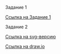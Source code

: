 Задание 1

[Ссылка на Задание 1](./frontend/Readme.md)

Задание 2

[Ссылка на svg-версию](./task2.svg)

[Ссылка на draw.io](https://viewer.diagrams.net/?tags=%7B%7D&lightbox=1&highlight=0000ff&edit=_blank&layers=1&nav=1&title=sprint_1_task2.drawio#R%3Cmxfile%3E%3Cdiagram%20name%3D%22DF%22%20id%3D%22BleSmaJVXqo2yb7Co1eL%22%3E7V1td%2BI20%2F41Oaf9QI7ld38kAfq6vdvutt0%2BX3occBK6BLJA9qW%2F%2FrGxJWRpZGRjyzJRtycJtjFGGs01M5q55sq5ffry3TZ%2BfnyzWSSrK9tafLlyJle2bTsRSn9lR74WRzzbyo88bJeL%2FBh14O3yvyQ%2FiPDRl%2BUi2ZUu3G82q%2F3yuXxwvlmvk%2Fm%2BeHN%2BLN5uN593pUP3m9WidOA5fkhKN8oOvJ3Hq4S77K%2FlYv%2BYHw3t4Hj8%2B2T58Ig%2FGflRfuYpxhcXN949xovNZ%2BqQM71ybrebzT7%2F6%2BnLbbLKRq88LjPBWfJg22S9l3nD%2FKe7h%2BWt9%2FHxnx%2Fer2%2F%2Bh5I%2F3J9GUfG0n%2BLVS%2FGNi6fdf8VDsN28rBdJdhfryrn5%2FLjcJ2%2Bf43l29nM66%2Bmxx%2F3TKn2F0j%2Fvl6vV7Wa12R7e6yziJLyfp8d3%2B%2B3mQ0Kd8edhcnefnuG%2FR%2FHVPiXbffKFOlR8r%2B%2BSzVOy335NLynORn4xxoWUjWyrOPD5OGe2GxUHH0sT5hRH40JSHsjtj4OZ%2FlGMJzy2H377azZx0f2Psy%2Br9z%2F99vjO281G9umhfUjH9ll%2BAIiYx3erhJUkaGDSLxeURiYIuXFBHuKHxfHPHxRY4BAwKv4q%2Fdib59LY%2BB9fspVx8xRvH5brK2ecnrWevzA%2FkZP%2BymTISkdqP1qmgpoNYnbx6HjufrPejz7F22Wc%2Fl6%2FPCXb5Ty%2FaL3ZPsUr4Kok3u1H8S79%2B8SF8WqfbNfxPlNS4IUf0tPL9UN%2BNn7Zb6hzm%2Bf9MtU1o93yP9El90m8f9kmo12y36fXiD7l8Dj75WYtdWH6%2B3mzW2bXCy5L12uynz%2BKzh70dHYKuXiQV8t1MsIyxL5rni%2F87PD24e4b5F7Zt4d349%2FfUrMYr5YPxXPt9vF2fziF5SG72Sre7UpC8ozoC%2FyH4vdBrO627JFUcJ%2BPx4TaDtXWdrNZENzMOG233qzTt9%2FE23mBb44D6r1KLXJaGRZL3JNc4airFQ7pvXzgM9kBFzkrVGEhVKI5XeIDk3%2Fj9cMmfc5fv%2B4fU2E%2BzvASmPX88wUTn4leeXYLOZzM0xlK0om8ySYhW6%2Fj4sTTcrHI3g6KSVmQCPpbxdctRMF28OviSQBcP1MuirMOD4lh1I3mBx8YUvyq4dDH8HM0FBxguXj8sLhRR8sF%2Bb5BRIOIBhGlEVHePfiKrWC5Ne64na1xTyEm%2Fp7EqSNsz75%2F9%2Bbn9Nft27evCBZr%2B452JAWLnen%2FKDyNi%2Bd44AlaeEkAeeCRHzixnwHK5lOBoNn7t0kqdPTrzT7eU68XySqhXyeLJf1ytZl%2FII9axmfUkbfvS3v7rtWCs%2F%2FD28%2F%2F%2Fr77%2Bf3E%2Fbr53%2FzN%2B1%2FfLv8eScxi19aNHQTMwHghPzCeA2g%2BEqQ6Z1ze%2FefH0z%2FcN%2FH6zdd4bm%2Bfxx%2FXI2RJhEFqIcwRNDxe2u%2Fv7%2B05GG9a%2BHe%2B54MSWDmh0mKJAn6sUah2rB1urN%2B9bO82v8ZfB6TXz5wOGuWDoBtNDj6iRCi1cxUQ2qwKsAEVAItlC9aPQCytYaqASDAtlTKnfHB5v3qWempvUgt78ItefgKw%2FHOyjlwg9tWZCkASkt69DvAYHeD6kA5wATF1uxNTd5g6gMxoTSWgeHQB%2FzJdheNZ9vNmcvjpHn56h5%2Fjq3QMQ3R9AYZBswlCHuQdtKAWJuj23frfpw9%2F%2F2G9%2BeiOo7f%2BYj6yebusLeG32vKpyoHRKHB5VYpsANoc1zl%2F1OJfHv3Z9OXxc7TavQu3U%2Bd778cRsruzGxzFbi%2Brn7zsH6Sf0K0X3E7IGZxzgFcHdWX%2BXzvTn86sW5p%2FZPFhEeRC%2B0hB0MJGkmD%2BgS2DTKuhgw4Lcx12%2BGlTuu328DMVHetwyjm8nB3%2BtopT2c%2F8LTfUGyfUbWf47fllU%2BrtDj6S3yQ9fkN9bnh4Y%2F6J5P752yPq012shskR8vbBqOP6Uub4rJTxWsbDWrhtzQzKmC%2BhYsor0S5PRjqAz9l1T18esgyo6%2FvV5vP8Md7urxeZ%2Boh3cvMwsBCc7VjlmUwBhJtJBx%2BjZ9LzWlAXoBEUADNpttHMNho1i%2B1uoxU7N%2Ff5sj5e9275lM6Zbf2SfE5%2F%2Fr55itfATdLFGQVY%2Fx8Q54hKYwrCCDCRlzSu5Ya8j5GLANPk%2BoeJcIen4z2%2FO7RY3FugcWMFTpS0pYKYUJcLBLvBzBe7BQ0EbuW44l0%2Bo4KGoII01zSn94hdbo9YsXoiVrJH2cqMpU4b4rTySv%2BeXrzOKqfjesi5hvL1gOBEd1rL5B8ZraWffVTcZPecnW2k%2BvIb%2FfjXO0p75Lc7kQFzIbrGKdtHnsvbR5Cv3Z2igTZIjaIZjqJ5hR7ajPKpbg4mSh6nC8pBQGLM0IHI4vrrQ8zSAm70yvSPH4G2jkoPzYPCfUYFGRV04Sro8oNBrLKJgv6VjXGsjLJ5hcrmcKMQb2rmm6kXrXzcsJw84YZAlTVS6Wp5ZjPMqJ5XqnrGLpBVcczFCF%2BFSmLtId92e7eHwFwLo5SMUnoFSikiaV%2F0DtlhV%2ByVKSIP2KV3VO53%2BVCpnlFDRg29BjXkchedv2%2Bfp61etBZjPTzBvn2k0sfzzXaa0WOvVI%2BNUUmDHRWU8yqMKjdk0oj88DoA9JEDJGB3po8C494ZffRa9dGEijDRJZa02TSlsiUn1E3zWiNSMpQXCwVlE%2B2i1ZnjkOAUpil1fEih2ZZKAwsXthmFZhTaa1No0YR6wy0VryLuIvNOcoHL6bpLV1%2BcNRaBygtBhFTdKS%2BIb8EoL6O89FVe45O11iKTSarK%2BjUkQSHGjvIDnpQMucTaUqOJTFWc0URGE9GaiLKwLCqKTuwsYjoxn2dRJBWHKy9dnzllr9DyQK8QJFvqTJ2Z1CqjzoalztrOYhhTF4XUm7HmunCtFJa1ElRXh1yAeLQzlRQaX8%2BopGGppDHeqDuqGIeys16Fs8Z05vIdyLgJlSoS46oZRXJhioTztYJX7VO5mMOzWu0gpDJYHZpKOaN3Lk3v5HGhaEpFh0LqPa9P9Xi4IBarHkyKX%2BYYVql3TCzH6J2B6R0SmmZiNq%2FAZfL8ssvkOzzpLG5wrEZ%2FmFISoz8uRn8YT4nRNnZZ20SQuaKygDY0FR9G3VyWujHe0VHdlL0jH6sfWt1YKqPBEdxUKKIzGmh%2BhUl5FsGiwXJiBTtNuJnCy9NqPN9v6N4WP8d3yepXsu4md5v9fvN0xTe%2F2G%2BY6dy87LPldZv3QbjKuyKUBaKF%2BUMW7nJXzJ8D0JH7QN4VaVDW%2FvxBUTVmxJP1YrzdHjqAHDRDptvpwSuP0yLePZIX6Vhtv77PxvM66x5UHPj7cMA69A85HJh8KYY8f%2FWVfvVrCibpd82amEwqGxntNi%2FbQgVVy2qq8h6SfcWFyCtQPFk8JJUTS%2FckAYKh%2BNg2WaXY8SkpPS80l8Un%2FLpZHnQqlhvErHuP7RKWf%2FfibUeRgO5UNliigOmakg8Od6dUALI2YOSy5%2ByCHSd%2BZGiaSyTUCfKv8S%2BcVF5QzxupZsUhoBc6azgNdYz8%2BZVNgt3%2FJEi0hKunnOcv20%2Bk6w9RzujashjlnLXJbFM50zq3upGbJjrXQWyXXBtvd9VVuo4VMbdC3plKV%2FKZ7cK%2BOEphfsuWFXa7qUU2Erucx3PG5WzP5ezYs8xP5Ro%2BO1Po%2BvNdztOE%2F%2Fbz6V4n3yerT0k2ZxKJkS7loJB8RuK%2B%2BJTT40HOKZ8FzudS%2BsXxMzzZTIUefKGm0Ez3lsvUeqF40pt7N1feRMI3OgFoZzcwtq5R5JSNYtSK3h%2FZmDMF%2B2gMvG%2Fu79Pl2I3lC6VWnYX3yZflvoTw6esc4B3bK14f8T178ZV6waI7bD1Y135IGw8la6J1z67aeKDNjOoe05qYGXbEhARcnOdS28qwLc6A7cbKYD%2FI8ZVYGeL8nzPgoKznGYYrlwpEMWQyRP%2BHVBDr9qqoez7JPNMGEAxG6WOtprPSt8pK32UWYZdKH8ov6cLJKzt4nvPaHTyHc%2FibOnh24JZv5XWletlnxh%2FUseoVpzC0pnrbNbGn1E2YislDL27bj58yH2R9t3suW9WQsb1YfmrRAzl%2B77Y8gdLzDQYWsN7TGRaYaPmI3YfpEhegjfx2nIGSI4BQ0JojkFXZMp5AYDwBSU%2FAR0zwzmroCdiRV2Z4GKGzd3lEn%2BSzz6wCj%2FBAAXgkbAV5OgbVgYKP%2BE3vMiMuS%2FzGuwy3lc4CuopQgRUnUaLc1nIwMIHVoMYwQfq2FLfFKeMKUALTGnRimnkkPYfO0CACHVBHmB7zGelFlmvsTWTd1253EqnNQ5RtHq4yUb%2BJ5x8eDtfhfJ31Zp0UV1MpPDdh9q8Klmqk8ITMXpANcd1bAMw4llguz9tmtMXqtHcZOrz5VDjFSBkrZVEgIWW%2BWikTM2W2JWVttUG8CHlKTW8v8FqSp4Cx85AG8mR3L0%2BMdjomvRspAaWEST9AQf9SAqXQKJMSCr0cKhZ1W1xkJIiToEg%2FCTIW9rBsn4CxfUh3qR4t7O429q%2FoWJ5rR1dtxfJCh4TucCzPu%2BoqlgcPG95VGV4sj90QcpsmbDs2%2Fmq45KOrTf2QfWIVkbyK%2FkTtBOBoDTorh9tIHZHZwj8VhLNb28IfpUrKtcol2qO2dmvccnRv5KjbrbHFLBHGShiCleCi%2Fq2ELrfZTRyulzgc09nUjRT6M%2BAGqc%2Bn0SFuetL7LJ93osGmZ233nNdL3i%2B%2FZMPPTkS5SnY2C4IUMTsKNgBDi73%2FUims09X6dfj1C5j5%2Bg%2Btg5id6JENuFCKx5Y3FB1VY3t%2FHwR39x2JrQNEUtUOrQsF5o1z2iTRpNqN1cY5dcrpIdjVa%2BCchqyiOLewrXXDHH83SrrdISplTnG4vetkl4%2Bte0McWofoYH3wzpXgZci5Rv4qHtEuDyemyXj68pAO9eP1%2FWrzef4Yb%2FfXizj11mPhlJSH%2FWnzqXDtERNfyNX%2BPt5TrxfJKqFfJ4sl%2FXK1mX8g2rwcOGiJYcNBjME9coEqbtsGtCsKKjTpeZPp8TrIcDJdTIFsB5RK1VmM1GcRbxkSBksUC6gbVHC5GzVle%2Bo0kiXIdMwP321rldCeQwZFIggcGdRsNolSB7wdg8BjUAvsMYJ3D5SQQSFPnONjFJ1RdEbRqQq3vjZV6DKtwX2AhtNW2dASebZRhYNWhc14OFXqSNHeD%2FcQzZSnchX2KnSVg9iYmQPtPOKKEkXKSpwlaZSVUVaXr6xYx%2FKVqiIb4KNVrYqAdNtsZnleFrDPqHw9pUWlZTMiQd5ORIKusM%2FSymgemBvqbW795wioUzPq4nHxfHJl%2FmoTKloQPmQx4QsX2gh1gaB7dwk4HpDEVVgxJNXP40SFkQIqd7CUIzilBMSlbkXzWoyLm3CR%2FgvivPYBc0ct5zVJuOmI9Fo4appsACOLyX3zA%2BvadY7%2FGvIOIEKPe7xv%2BU79bwdjQg%2FA0mV1fEipZ4ZD5syk4QqVny9%2FWOWDj3mDm7E0UTavCmB8oJZIMcD4EoTOtezGeDsvhs3hrch7L%2FsHWZHo1gtuJ%2BQM3kJ2as1qNmez%2BGm5ysb3SKJankz7ikuwzP%2B74neT25h0n1FtR2VfghtAuXLsXy1OO2zTHsuV85XJ8AveYK0yoQwMr2z0MmbmhPqZH4mugEKF%2FBMj6rPcSvPjgljeUeCwxQdeyAkI6cvRNs%2F7BN2%2BW%2F%2F79OHvP6w3H91x9NZfzEft0meb4Mswgi9D7thUtGTKzZ0xoJhsWq1YZd10IODLfl54tybkhKikapCNO8GVdug76g4Hqhr8AOeUmPCbpFQrr4OrPD5EVXJmqqwhnlxNiElnA0SIMWdS%2BeTbmSIH6PjFclC1J0KnjBmrMfdKetdvqGBf6V7f8vIy4KBIFDjMvGJHREVUBJ5XMb%2B2MUOGYIZos9Uz9Nyd5gYObdrQJPETKgTDU0J6V8fwEROpofc1UEmRmsyfAvrK1IvIxqlAdJSnqyxIWJF2S%2BjOm0nCcdQl3swGZRDZaakdYg7DU7dqiRBD%2FNBtMWLAwmOo1hsjgKFaP6GQNKbQxUV5JCmqi65L8Oh0SUFjWBd6YF1APrMPiQg9iwraBVDKQI7d9rach2gU%2BKzlZjU3CtwTt1K58QzPvzjwVjtl7iSuNw2%2FHL2MMYX0zBYSjffT4uLhkMyLlEltKERBYF1HkYfC4n%2BbEUE2i0IGBMsY6HZBIw%2Fy5wlCemPKZgopeZlgJ%2FiSInKew4y%2Bz2NGZxE5Aathp5hB0WkEdolOw7q2nEYdHNmdf%2BHE0PQaVRKpC1hFjEUxctkOX9JgFYX%2Bte1b5D9m0SPPv3ZDK8L%2FBT0i2b%2FTD%2B%2FX97svv43%2B%2BcHfrjY%2FWet%2FAF0xSP6o1L8PGY3t87tzXZE%2BgCMrdkSkTYTwRDR1WbIZ6EQR4rofHJWTiM%2B6y0vAV660BTTJKbFaEaWQC0LyOSUIi1fbOSULZ%2FtP8OcfD%2Fc%2F%2FzOaLP67%2B%2Fhsj0figp5HBEpSvpszOsAvHZfnshu8EyKWbRad2kgwPeG1300STXsrSS0ntpR48dmdEp%2FD436mnirjfTFCoXKLMX%2FiIiE0O0lCv5W7b6VL6qkcdF0RXQb3v6RAVKjhJn11dLur8UXEi0BOiYvGk3sGoVFyR2J%2BI0ofLNepyAn0RMYbkg3L8fe3kjL199v04LvMlmAl6XCjUfz8vErXz9fdPnnKD92kQvzhTTx%2Fezg2O8RLs%2BPjbfZ0hz%2BPycyHl7t4vUtX1nZ5Dw%2BmX8IfaPy5YZ7amZSUcqMgeW1xiK38u%2BBf3wqemFrQJ2WjCAJ09g3kh%2FNopeYryxEswBm09KqzoYktLLnwSU2hBxWBVSx2ohZoc3vGbRzY1IeSm5P8AvKtUZFZUNrsI2%2B8xakK9EZeRbJmcdk3P0w4z6BxuHGWf%2BXjLYVtdPA8MGU2UEcduVt9e0WyMyRnhx2NiHoUqyJl4%2FrE8iinXxgDeni2UgXcXpJpbYTiEg1ouwcDmoY0upx%2FSql2ugyK1qfd9mgxlm9Ty7fCvsVT0K%2BhC1qMENxr%2BJjNrQ9qAZALQupueGEAVhPUK6lkbFrQzWm7j17b1eljYvsrzIW5qzmpTH0eH9bPfLM%2BBIIXo90h3lzHY%2B7sabm0Npl0Ptr%2BJ1NOB%2FXpSvdpWfJ49czEMepKgMgXq1DPtMRPywgQYFudQgObtv7FW9gl14IS7uOATKgHC6AxDKGvSW6ef1l68MfcN8Wua8kRu6FGKS8CZjZhiBZokF12%2BEme3yZ%2BK4jA9DaRzY3AaRw2TtCl27vGCTJCMVgnyOnHCZKEbcksfOPj9OvjdBwKb%2Bw8dBoVJ0FY3t6jk0qwJXMU7c7jrkfvAqZFarzgwivAb%2FHKBhhvaNWK7ZPhKqamiJA3N%2FSM%2FXXpUGvsLyMUg7W%2F3B7sL93agtPmFzgUxhwz5phEkkIt%2B4I3xyQjwMrMNz4SZkGpBw4VnBMFGpklOKbeGFHH8aRILnd28C2ceUEPO6LGkCH6bCWANyPP%2FMPE2HqXDuvG1jNCMVhbz7uEWNtJxot6%2B1rfUFqersTln2%2FC3SukvokIaAlseNxN6A2s6FsTHjQpEO2YbmcGBhkXDHGL57b4CMbwYvcxrXKAjs7gZdiRK5a0VT%2FKDu6My%2Bc6sQHAOo5npW4qJlfEEq02wpgey0rRpMsDoaK%2FzadkmzGBpkcel4vUwryiCwHZimSPfNB53QYR09Hi2OKCKveLIM4xFLZQ77fd2N%2FNHj5O%2FrR%2BW439P59Gq9%2F%2BHJ3P62oLmfgmhA9vVl6VjJAwMGlzkhNSYkknpXuFELJyTmNcRMlN%2FpWUF5ZaLckPS%2BoaAYXHpClc2%2Bw09vi72frP34Ov7i%2FT%2F9v%2F7LxLlitQephhzRDoWf7b1%2BfTsCOmHhsaFQvoRcVSRTUZlZv%2Fu%2Fnxt7V3470JVv6b7fjN7p%2FNSILHTzAqlYPcfKhUjET8y6M%2Fm748fo5Wu3fhdup87%2F04Qvirt9a44mEbL5bJkQIKs0KVC%2F6ZPhXMxf2SOVeKzGll0ONcSjQh2X3I3cnDaIAMLIRKxLpqzPLCKWaaTnTDNxE5Fu0DzBEHxotkO%2F2U5JRAEGt4%2FHnnXj8k8faKIwyABIyWxkVyH7%2Bs9l2IAsYFjtqS5xAAiL5RC0TfoKBEgJxMmE58DmSmi%2FbCq4O4DerHlFJK0AKJWSRK3CTZfxepqnC7yJJ0utc8zy4K7G6MFvAL6GC0%2BGwHTQS4AmqtFrCXr9y4VA6z3mYL3Hgp8Fo2W2rZJ5IDTCZMD6NBMJJQd4DaRoNIZ8pZg9Uq9sIMkvaFp38zQyBacNfViO6SKG9zyDFwHN9LLBKwj6LM5runqSHSmQSVya4gQ8DGNOZKDAEJ31S9IQB0M1ZsB0Bt5c6wA%2Byzx6pH9IJY9bWzA1zBCGs1khBJobED%2BrcD5IVHVzsAP09VvIHmqBlTgYG6vFtMZlu5Nra4eNCgXlscysF30Lv3gR2tzkC9uRfbAaj3B%2BISDmwdEBfZekMA8VAi4NM%2FiHuCEdZqJCUsZgPiPYC4vPBoC%2BKVmwZ0ljlNOI04KGcgW0zoNmyYrj3huPtqMd9801AEzXdnKN3cx2wNpW3L0i8GLxEtrQPbImtuELAtISP9w7YvGGGtRlLCGDSw3QNsywuPtrANKKxzYZvJxCWlWnkIP8%2FfHTR41572cudE0Md2bIXo3dy57BC9%2Bw%2BcN8%2F7qxzlQYK3xFj0D956Zd0JRlJiC8KAdw%2FgPaQ8PYFoAXsyk7xxLAmHB%2BXwOe9h01U7fIXHtNgiHzZg155qVJ5pELG7StQHv0Jzv7IDxO4PoSV0aR2EFhlyQ0DoSKJJZP8IHQpGWKuRlNhfMAjdA0LLC4%2BuCB3ZIEKzpekibKYz4WbU7jYmMYEz2F4DotcWDRlE91VG0JtDWXeld2SUVChjuP0vsGC0QzW9QA0ex1ZqvZhVmv6bZc8gg2nHsimDaA0Ep39Ag8VK0DCejvrSFVvyhPhMsZiW4KRGZ%2BCpP41XSGVelkT%2Bp3q88vhRUaxnh1BoFAkmQCe86qLMyODVmXglLzi64pWgxIhpjET2Kuk2KyIiMCbf%2BIa6OLpA4KotA%2BVyYQC28NJWUywsESZTj1v4dW%2F6Fhdsa41bZO40Bq7AOFoaAlcNydEUuQKBp0U3ZWvgV9EBwykHeTQJ8uvj6uhMtk4TaNi2ytAjktjwUI6Jjtu7LzeEYlEkmgGNMNHtolbUYOK5mFifsFAzTPQAWz7DRJpJle746VbiIAGsaYnTAdhQQ9QpGvtm1P1phlWe5TW8RBysLU8SOAjqqc5wUMIJUo%2BDkQUMjFoF7ktE4%2FpHQlswBxohoS%2BRRmuQUDkSyksOQUJbKyT0AVM1y%2Fx0OLKEGwr36hZpGC%2BwTRmSoFEMlaKfDkwLLPq5Tt%2BRUV%2FCeekf%2B%2FSiDoQjWBKRd4N9yrGvAW%2BgXtgXANGr2thnC8CLoQE0qHe29EignkrOQKQBcwGPergMtz9lPYQ8FqQXUR48kCaRRUfUa8CSpxnqwZksVbV%2BYPaKVcWpU0Q9Lw%2B2ak%2B%2Fdxq2lNb%2FIQ1K9jnY8hy3b9gaxJadXtRw8ECaLTsdYasBL5xesNURt6uBtuYiIhGH9FQWFiANatt5aMPrqDeNPAjWU6QXfRo8kLaBNg2hrQF3mmbQJmA8JR5ZCl50t2QatiqajL9CCKstCmUuVN4JQZhxTQ2ANecN6w7AfEdhF1V4fQyB%2FxPpRSEGD2QX9J8GwM4FsAb8Yei6HFfqHcJg9k%2BWnoTpy02Dmk95cAbUzhIPBtRAv8xWCWs6MpT4OFDVnzYeAjMmGgBFSSfEmAbWzoW1Bhwl2sEaEMyenCS1jgyInS8MEsFFh%2BS3q4ExiZ0N5TAW2H2nOQ6CPpLMncYw1gl7pIGxc2GsNm2FfjAmIo%2BcchmMiAszBoLUx9yJI2n%2FMtiWXnxzidhWW0JkNs5UOmi2jtQmQdA7sknUNfSObGTudEY2iQCuQTbVyFZDcjTdOIuAeHYLuOZSvhxUEf5qvbj6ElO2gyCmZJWFaraEha0c50KgBaNi9TyEIm3hDOiEc6ZIW0eca0BXohnOwUXa7VB4YYC0LepdTFCzIt0kh0PiB%2FKMJVOq6cAEeoBXiKO1JfJ03z%2FbVUn8hRVbr0jqM4408voufkPWIKDUFkyBRlCKrL6x1PTSOVd4CJqWtVffaIosAZwSLi7iKtJlBaQiG3QbCQDOyjDIAyzN%2BHVDgbN9sQHS%2BiITnIQ7hOly1cCdDgwnLNzZVt9Fc94QEjPtATCceH0nZhqwO1d2NAU7T5CY6ZaDo8TpqmjFfpLpxL46Up7Q9XaMR3pTjrYafpR2JI8hAuHEzvZtlYipAzsKh5he36UMMp3h%2B0fMAbCjyDTwNYjZA2I24EdhEJPvHKkWMeGczyaIKcmLaXCzRdysL38l6QMCq2o9TR3oWVjcdFT2a4e5NIeQZGoPgJ7F7zvJ1ODmubKjqaeJ3QsWN6s3FA2nZovYV1uGynFWPg8FRSoLLGwd%2BFs47HP7TkP1B5GGOgD%2BFr%2FvNFSDfefKjq7YJ0hEbYB9ppeCGi0kXyuvFgN1oIDhMDDih0VxOogzBFppewAcMMjpm1faoOC5wqMpCiKnPrU0X31hUaA3LqetkptMLhG7as%2B%2FRBkhUhq71IHnhcUu17V774KH3EGELwdA9YJcE7%2FUE70asL1ohl4uHMA8l2HaIFxzGZFAOLwzpAbhdKCA4RAu6nt3DrmDCFEOgAMGuSZGqSe%2BNaCB0Q3fxNXyFlQhTxf0VaDZpAx6JIQ5vWLr%2B0gZoE1Bn1O%2BD9nie7Ug2QGbjI2tZiUg6Ug4O8pB0uu9HSxyh1AbSCZPa5A0tYFagmQN4dEWJCtrAxGEeBau4xMxfjIF8XTa6LTAt1qgV%2BDkxUFfffGR2L1T2gndkYhOqYe%2B3nvCIlfCb%2B4f%2BgbAMIO8vnuhG%2Bg7V3h0hT4PUF6TVlhmiE9Iu4I0JE6AWxlIbCRWEt4gUtkm3QGi6r1Doq%2By3%2Bz8p7uH5a338fGfH96vb%2F6Hkj%2Fcn0ZD6MlHpk4PQATHUUK6DBz2AIfyotM%2FHIKCBffkKzU0CqlUzfHVydoF%2BvgFIlXtGT%2BNVJFS301Hjhc%2F5Isy1CrYIVC8OHpRvIDjaBhe9ASqITG8gIIl0XkPBCpxocEFglPtWT7VGDZUuqOmI5lKoLIvLCj5Q%2BBScfTiUgHH0VCp6AlN51Op9AxNMJPKGCI1OSaWWJWhREvAOG1x4Uk%2BGZOOLDIUnwEFgMwjMSV0F%2BzB1Za3cncHOPNEaaxRR%2FIUpX2M4FjjEKoPHL3IU%2BCBNMUHeiLlkMhTYMmyecmakMo5h0svoTun16o9mFIHD6AX4X04prAcpiRjSiB86u%2FbS4TE2oIl0agBX6MGEnXkVFHa8gheb0MoWHD04lSBB9LUK%2BgJiUPiVIElq4PmfnwmJuM0ovIRvkqhulnRBTuHteXJv5ZwDy1bJRbqwK0SuQEzMP2joczA9I%2BGepGrwANpQql6omEDbhVLKzTEItttXQKBS3pz0KRi1pUhfRBPB0YWHvGCIOgZ8dAgChL0ImSB8y9NPYKeiNeAj0UvxIOadbePeKYS70zp0QfrJFR6H1jXe5oMGkTduTztQX8DacrO9cS62pQZumEdgqvOe9j%2BA6nNyD3pUsByqLQdWmryd3SJoFpbTMtIwldx20glNbUMiWUPAOuHCuk94RKJIeTXkIfUGGANuaeeAFtDdjQFWAG3p9LwaQUPWg6hF4d49eXmVBNbFKhMnpHRR30gHh7X%2Fva5hlAV6IrmQCPEk8lYNojXA%2BI1oHPRC%2FGgxL8Jw2btQJkvMiUYJ6GMp%2FSknb30b49zF13qJ%2B3f%2BuU0nMsDydqidpr1zHYhJdYZTALGlQYw6UV9k7zI0MH1D5O2YA50gkkJCTMw2QNMysuOrjAJ87zUa1nUgOHawOH5IlUFgBjs1ACgDtQxAAB6ffuJMh2h%2BgfAAbDHyDQeMQDYAwA2oI%2FRDACBzYvTkVH50goqGtrceSQbkzNuvxA3s2V91eklYmNtaZNgA%2FWUIqUOTDYAUlp97yHaEoHA%2FpFyAGQ2tmlvqydSNmCz0QspodbcfUZUDSg2FCx0GhRtQLC6A0UdaGt4UHS9volr8DjoDYoDIK6xJQIUBhR7AMUGxDWagSJg0KuInzYDPz9%2BygRlfbd7JpN0WWBYW6AkNhOVlnHIdMnrAwyBhaa49Y9MX8X%2B0VAvzhrBSJo8Uz3hsAFpTW9wKBAtwGSd5HTcDOWoixGyoijxnDDrtAyPIif0UlNP5UWpEvqU%2BoF68tM4fu%2FQB4Ve9IM%2BvQhqBCNpGGr0hL4hMdQIRAvYo86gLyh7a3SxIimSMECnQOuAe4J8VSEKlCaP6klR4yCFO4KC9TSIIgu9OGoEI2mqLPQEvSGR1AhES9B%2BKaQiliEARCUYtORq9q2MZPvoQE6o6Ci%2F0Ug%2BnWEsfQ2QWF%2BsSkLFlw0Q0FQDiRLJfj1Aou0r3A8UrLZBFFTI8zz0OJJAnMpAogaQWJskRD9IFLfObTEESlw%2BurkhQ%2BJGd4pq15OMLhE25UWvKmTqq4RKT2JPTAFUWixU4segFTyCqAs6U%2FAQpZR2UEmmT1rbKSSOFYyrqcTQEjjri5IdBpoBp6AUg8AhwbApBU4hl0IDJpjOqAwZCgKjHDh9ymGcYoQz4dVaYlVZj68UFPWkrUEqGyEKlPcQqiw80STo5D%2FKkMoaGOwBBodEXCMQLUGdhSNmLTXg1rWmke74iwKlUCcRxuoe6vA44hXkKGzoBK8hS8JL6R%2FobMEUCId65AASpxr5TMcLPZGvtjTph3yClhctbiZKIiWJjZJGwJJIeaFFhjWEqw838Ie3n%2F%2F9fffz%2B4n7dfO%2F%2BZv3v75d%2Fj3SwAu0Q7e8xEYuVp%2BlkDFEQdBVLRwKJGyGc7Dx%2Fj7x53NO4NIziyC6syxQ6ipnUL6yFRhckN%2Bhu8HVoNLwcLnQOLl4dGxHlIhe0qTQEAVwpaFKcOwX11qf6UovriNWGPCRNXDieKRy%2FN6RSob1Sw%2Bkqm17949UMuWUBqnUI1V9N043pILKS4sEGIJCLrWbZ3NOlStIfbkUjGrFm1KLURpQfNqhx2KUBmp0MN5UI5pP1aNp3CctQak%2BzaetGygJ3Cf1hekggpFP94vjg8AxebGoLDJXiWMaEHDyvpbdv68l04lHDxyrz3fXv5GgQbaIgbUWREk%2FXwtOFmnH15KpvLssQJMXiCpAQyoBTQPyTNtlrD0odohwlgg9Km5XKjeCHAl%2FlUncc2lw%2FI8vm%2BzoU7x9WKZClhXPWM9fmJ%2FISX9lUmRlYjtappKWjWJ28eh4LhO60ad4u4zT3%2BuXp2S7nOcXrTfbp3gFXJXEu%2F0o3qV%2Fn7gwXqVrYh3vk53gwg%2Fp6eX6IT8bv%2Bw31LnN82EdjXbL%2F0SX3Cfx%2FmWbjHbJfp9eI%2FqUw%2BNkcCB1Yfr7mcAHeFkKRjnswWcPKzg7hVw8yBkujrAMse%2Ba56iWHd4%2B3H2D0vV8e3g3%2Fv0tNYuFvhkf5CHe7g%2BnsDxkN1vFu11JSJ4RfYH%2FUPw%2BiNXdlj2SCu7z8ViLttRsFgQ3wi39eDsvNJ9Xw6qSJ04s1ngkt8KxR9%2F%2BCocs%2BXzgM9kBFzkrVGEhVKI5XeIDqRG0f9gmb3%2F7mZrcJTDh%2BUcL5rxbyEuto8XmM2UrFlJg46QQbG%2Bh1kUCM6vw1lAI5Ka1ofThrT8NUj5SW58pq7EsPh3SBmO3LYzLBN2%2BW%2F%2F79OHvP6w3H91x9NZfzGUyYWqpI1DtiDIkJYUNiWagOjypdBwlQr21vTiSnmUyH5t6cTVEh7hx5UbbyObBrCM3DhQssbF6PpRlpQMujkOSTBGGCSWvlNMBxWSzGbuTDbskGrx7h8u41CQxSuicziHND8ucacgCQmrIA1YMHr72IQ0aF%2BPfGf%2FuNfl3Tp20OFugDsTWfHnNAwsecPcweVT7C16MkbvndHW16u4dQJPuX4RB0z7EOqMphaEWha1%2BOUhKsjC9E15j%2Fg0uw2usIWin0KMNewt%2BRg2yWVK%2FkOVf8HgyUscBSiaQ2xWstp1wScWieDV3f39vC7YE%2FTs%2FHQx55dasha3asQUL52Q02GcYDCFLP7Ip3ZPv8oScNoqwGptRWzb0xs2EqjGmCafG5ZvQp%2BgdJTpFAl2qlqufEXMCTh2no%2F0R%2BPk1yININWC5%2B04UAgwZ0LAgt4WoMrhI286CqFaAXvYPUoBMffFfxXjUsfea9SpVO9pQWkS9uIftVMU9UEkTsTvTt3hnekZdLKPINAqPtC8NYJNI3jCxLYjOrX4YJH253WQzR859l0UF32wWSXbF%2FwM%3D%3C%2Fdiagram%3E%3Cdiagram%20id%3D%22nCSH0NPejKzlh5-jar6I%22%20name%3D%22task2%22%3E7V1pd9rI0v41Pue%2BH%2BCoW%2FtHMGacbcZZbjK5X3JkEJgEGwJ4y69%2FJbTQS7UkQEsLOpmJjRYQ3dX1VFU%2FVXWhX96%2F%2FLXylncfFmN%2FfoG18cuFPrjAGLuWHvwIj7xGR3RXN6Mj09VsHB1DuwOfZ3%2F8%2BKAWH32cjf01deFmsZhvZkv64Gjx8OCPNtQxb7VaPNOXTRZz%2BlOX3tTnDnweeXP%2B6LfZeHMXHXWwvTt%2B7c%2Bmd8knI8uNztx7ycXxN1nfeePFM3FIv7rQL1eLxSb67f7l0p%2BHo5eMS3TfUHA2fbCV%2F7ApcoPp3g7G%2Fy4HujmY3Pzr3L5i87ITv8uTN3%2BMv3D8sJvXZARWi8eHsR%2B%2BiXah95%2FvZhv%2F89IbhWefg0kPjt1t7ufBKxT8OpnN55eL%2BWK1vVf30dj07eD4erNa%2FPKJM65l654VnLlfPHm3288K71%2F569kf8vVi422I14F8%2BeRrfzwjX84Xo1%2Fpo8YiQZyOv6y%2F2vgvwlFE6dwEUu0v7v3N6jW4JBFpM57OWKA7CLvxkeedfOiOER%2B8I4TD0uKDXiyU0%2FTtd%2FMW%2FBJPHTyNL6vXYe%2Fl6svccpfaPy%2Fer%2FvX66qncez5zmQETaM1cvzbSUVDaxUeWT2995ih%2Fdq%2F%2BeFdf7sajJ77s4k1vPTf9DuGnT%2B202Bwl8IRoOVwpxCKjwzSmKFxLX5kkImAgbGqGhYHGBZrHnxsf0kNjvX7MdRw%2FXtvNZ09XOi94Ky2fGH%2BRXrwI5QiLRi9TWcWiGo4NOHFnd25yeJh03nyVjMv%2BPnweO%2BvZqPooofF6t6bA1f53nrT8dbB7zkXevONv3rwNiHYgBf%2BCk7PHqbRWe9xsyDOLZabWYAZnUB5iS6Z%2BN7mceV31v5mE1wj%2BpTt42xmi4dCFwY%2Fl4v1LLxecFmwYv3N6E50dou34SlkJIM8nz34nUSG2LtG0dIPD6%2Bmt%2F9BxgW%2B3N6d%2FPw%2FYha9%2BWwaP9d6460221OJPIRvNvfWa0pIloi8wJrGP7didbtijwSCu9wdE%2Bo7tLe%2BGw5tuz%2Fk9N3D4iG4ve%2BtRrGdoutFNV%2BGauFXfbzIzYJLHFW1xF3hEg%2BFB1zlrFQ5sVSJJnWWHBgG67R38yZ40JvXzV0gzrs5ngHzHj2AYOpD4aPnN5bEwSiYED%2BYyn44XeGK7cUn7mfjcXg7KCi0KKV2nBZ%2F31gYsJ68jp8ElS8Z8dvovPZ33DqVfwF7o2pMxLbDmAt6AtXNgSJWoKhAUYHiUaAoWPaygKKuQLEpUMwGhBpB8cf6j%2FHz9uV9f3ZzPbt%2F%2B%2FHTt193HexwY%2B6Pp37yxRerYAaniwdvfrU72qe98t017xeLZTy0PwOV9xoPZ6w%2BiUn0X2abf8Pbu2b86jtxZvASv%2FP2xWvy4iH4vtFNtpm8%2Fk6e3N23fZXcGH3B8Ftlu%2FjBICweV6P4qvvVx5%2B3iw%2BbX59%2B%2F88bvfz111L72gkc%2BejKQAdO%2Ffjm353%2Ffvnw9NV%2Bcze9XuLH9ejjd6%2Bjw7O%2B8ucBJDzRT3LMpGY%2FZrHQSgGtSijKi3qjX4w%2Bn5jhXyioMxxqwZ%2F0TBL3TJYycWX0p5zwD9IMJsjh6tyKtjS7a%2FKLGpv68QIwmIw%2FTW9N7dvbz4b94LybvKLLjtHkokbEkta62Mxe1cGLm8D4C753qM3LX7ACn6TwQoxvvVnMtjiZqG2LmfaOw8byIhUR38fMZ%2Fogx6zxAiE%2Btcb7y3ACtlNi9oP%2Fgkm6pP83B6HBG58JxVV8MuucLT6J4DPsZwEnRXdm3Zh1n511oy2%2BEwlv257pIpxxUjCk0ckQqYQns260Mp60a2c9j2MJT3LvGfxXzi6BbeuM36%2Fxfr9pWzxKmEmUoQIzwTo%2FFTKZNGImOGZqAuwiPwiwFDBkKVQpA%2Bb5yUAzpmIgBBojA8h09S4fHLA0QA8YZUQH5o%2Fmm%2BX9n8nfq%2BCd%2B%2Bjrn7vlcwfxM16rD6hZlMXousnrPR1BlOMIVm5rGrxzKLgSV2KVIgdZXZeSMMthIgfR1%2BDM0t5q5b0Sl8VmU%2BZHUR9kuzb5fvwNRqLD4BuCX6JnONRKfot6nzt9w%2Fl08%2Bb7%2Bv7px5e1ZXWsZiUbHxDeQKRIJ29RV3ijuAQ3HOAwFGrVZLmwO1Y4IVHUAlhZ0qemv4bp12zOaLEAHg8oAToqwWwF9TripruxAFdOfCs1Vmi1bteq1nFhtW7UpNbBWW00bKlRs2qf1rQei9YH2Yi2TSOH6RqZJiJ7PXLiWHpZJmL2MCowqRpM3ABLDNqYMC0ASgCurFEGVRacfyD%2BEYxuTw%2F%2F7Q8vgnENDKDw9%2Bjf7dl%2Bf%2Fuvuf13sP3XiY8EXk54S3TZFXGLxr3VZXwj1ohfgmv07b8o%2BaDoSPC7Dt3LCGqrNszzYmY24mJm2OXkxTAcKGaWEAFLR6mGd8wde3%2BfkkGpXJ%2By8khJkhQjKXIhC9FQ1MFWJnRxNzgoOxzi6Mddj%2Bx4j79ibNwrR%2BNssfEkNxnDDWbqpN7gDuRW7x26PZm5A5l1TjDelW4VIs0xOdjTITMJirmw4d7SzCQZ2NNIc7mhwQ4fjtI1iEJXgj0Aj0wB%2F%2BH4kcmYFH68mhuLsgNz05U3nvk7rRsTdxllji5N%2B3LAKfP4YumSNTPESKa5LBBjX%2F%2BKKOmRWfu4CRnnl2lSc3hw7K3v0vFKXI%2F33q0%2Fv0np7oPbxWazuAd8k01oHvMuDMn33nkhCDNeSPiR3noZPcxk9hI%2BR4TV%2FurqyY8gO%2FZrluEN9y%2FTMCO86z2vje7U91a8BwQJGCmNY3%2FiPc43lYhCspHMROQRzyOIrUlKUJJj5QuKwIXWCCdZT5zkyLONPGTSHw5%2Bt4hrholXPCQc6cgZjlxfW%2BBgY%2BJD%2B8lb1eokkxIJGI3D7Z%2FT1FUJO5ISTwNgOCAbA5qsqhCPUYDnlK%2FJRPNYDKKyp%2F3EtGQZZrDNMmxdnWdW16vnCjBulRjJJUZYs6QTowLJGY14UoCTWbPFCeVuH%2BM97OUmHAGHjmSme7JZUqqmCv4Ow2cooql2VrDSU4dIjqSWvgkEgYIBdcl9K0xvjaVHIrveIDbLemLbvz0Ge3Vzn29EI6NGI9qsJcy1P2yhxmHLLDvoVRNsmbJFnMxSIk4KtiqHLZHkyApbcIDKJdkdDkG6IMkbGRwPjQ5NpRe754FfOUJAB4EA9EoWdz3oVSAEVD16ORbLpXWSt2lO6ZadR1wXelmyoVcBv16hlwzoJZAcWdELiIqE6DVI4OcwF0sjgO2Kgz09%2Fv08d2Eqk638nRGMAdmqDBatAoGiGpw6nXPqHMCp2%2Fl%2Btehzq2zuW03AGM2pRMBoFYgcKGCUABhFkiMpMFpA3CUExhSIUr8sAkMjEwwZ0n6P8%2F60BAwRcYoEwCHx%2FohGV5L10ABvvyEwzJGnAmAI6qnKwLBA%2BKlyMASSHhy%2BUkzNCrzsGiF1IaEgm7G5gayCiKKQsAIkFEhOioRYLiQEYjiDNInNgPAwZeBdXuSnnW1%2FV65gqTJUgCQHVoKtDP1koKUA6AfUR69ZabeUlWLJxkqxFSulJeiXx0qRC%2F1smJWyH%2FqJE7YV7pUrPQVwz6kR9xImerMhUA0zlRGg%2BqA1q%2BuW0lqiCZUJ9xStpR24J5IcWXFPkHeFCESyOQzkqSzpZRq9Z0gcPwvgypl%2B2i%2BBCZlA5ZrqgEsKSovGlvTRzcaBq6WMFls2RoutGC0tAa48RotkwAUzWqiEYYNGJIbjokFOlwK3w0WkQDTSrDPbwJGCmMKBm9G4V%2Ba0lJXiyMZKSXSiAjfJwU0kOZKCmwOzUnZeWQBfJlcLcpCZbKBArJAoMLqalwMMFamuDMJkoJMAENa4f%2Ba0lE7iyEYncRSdpCUQlkcnYXe9GwcxmFDikptgBuGVpZtdKaxZhBenYO0o8WD0N%2Bib4TqBTQamCL9jZmpNV4J0gLhGK4BNNqaIq5giLQG2PKaIbMDmCrgiGoc9lwSkuQrGjheGAiFGXQMzvKoCMrdACKgJIDObBjK3pdSPaEJlAjJF%2FWgHkIkkR14gE9Q0ueLYjIgLNtoCGmTkyKVJAEXQLbi4fx7oliMhRTbQ6nTSXDnZIVbjG2huS9khrmzsEFexQ1qCbe1ih7iCeidHIptB%2BHNQhrjy5ApLDG0JAUhnQXqoKqRDmhRcEb62l914bS%2BktZQtEs%2BpRGiHtALBAgV3EsCdUHYkxTukCeqYlFLgK0HKtMkoEOHM4J%2BkTUlJ%2BgqikXj7cdSN5AMoQC0gkxYlkWApFAOQyQoxVQLyCnYS%2BEosjaZ9R6S1lLoSz6dUeNo0eUV1UzlaetKFSuuv5hFVQF9J63SlbiOZbJDmaoMuZIqBQxoJeYwlq4H1CXzG5xQuzZMZOxfxUJKAXBPiycBqAeqfYItfTXWr6pbyWuI5lQn1UNPMFoV6R0uPrKiHgGBPiHoGHTJNPTAsRrrcaij4YlcWhczHY9zTPh2DVTVUSpI9h0ZPTvBwUnO3HuxEBWJjjWAnatxjRC2l0sRzKhV2Nk2mUdh5tPSIsJPfKakZOwV0mgOws2AdTYWg1SJongRS8gfEW%2Bv1PpEMdB0AQZHduPeJWkrYiedUKgRtmrKjEPRo6ZHW%2BxTQdrJ3HFUtzopRMFuK6Cgs0BjdrTMfA2EZmDwQCuLG%2FUgMBHdagYJYOiZPMnIKBeVHQZH0yIqCWMDlOQAFVT%2BGmjRR8TT7mtFQAg4Osl22LnXTyYkIt5WEg6Uj4WBFwmkPFLaMhINhEk5WeWo%2Ba0MjgK9Hs1zTNxmcC34d3VAI1RrTxDIwajj8MtzG8autdBosHZ1GV3Sa9uBXy%2Bg0emapmIOrVCuMO0JICmBc0tK8HozTC8SS6sc4t%2FFNO72ttJdoQqXCOEV7aQ3GiaRHWowTV5HRoPx6MgswA9EGNPClwcyrCzYpMM0dxAT86fT7pNt%2BCigLS1qB3uoGqhUoZSC4sEBp6Dx1tm7t3lZ2iy4du0VX7Jb2AGXL2C06ELOhgJJHPS3J%2FhPVDWUy6Uli6VWMcXsBX4yV5wF%2F2fJTYC%2Bv1ubqyJCB2QLVqEmacjentg0gztIKBDSkY7YYBaIRCgHlQECR9MiKgEZlVWpS95D0CklkHABvpZDxMLkq4BiiOtuvI0MGlgvA%2BbQax8W20lwM6WguhqK5tAcXW0ZzMQS1ZkhepkNQOXsXuVkO5PEzAa1jqS1uRd7cy%2Bp12Hu5%2BjK33KX2z4v36%2F71OoEGYlb88dRPltNitblbTBcP3vxqd5QY561%2BSa95vwjX7nbwf%2FqbzWs8%2Bt7jZkFPs%2F8y2%2Fwb3h58%2B%2BjVd%2BLM4CV%2B5%2B2L1%2FhF9Jzhwx00H8FXXDyuRn4R8d94q6mf%2FZ42PMcrf%2B5tZk%2F0I1awTmVgI%2FF2ht68ndFWOpIhHR3JVHSk9tgZLaMjmYLqPrl2hjiP5Exsi%2ByJzmsa7NS6TZr0CJEMpezGkz7MthKKohmVCqUUoag1KCWSHmlRCiYU9aCSNjvikJYZH9YEZcg1LubME27JcDFT9NUmsJB5JCZZ8rx88RyRo4EBZhbVGkA2JWAWBbfQMQpkudDQ1K3p20ouMqUjF5mKXNQe0GwZuciEyUVxpqTOkYhMAsv2yjS5Ig5u4c9NtlmZYgJwaTom4cUifr88F3DMFq0CfTySa%2BoBR0sC3hEPjrYhAThaQEClFeBoScc7SqoNK3CUHxxF0iMrOFoC3tEx7SB55i3jSCL6CJ%2BZkt3V6rwcxhyJYjmnICom3fVqQkUZOEdcMord%2BFag1VbKkSUd5chSlKP2QGIe5UiTDBIz21uVlYySYia5gaiIt3tLkTywZxcw0xuIlMrgDNpt3V6M5lQm5LPV9mJrkE8kPbIiny3YXqw%2FUgrW%2FEnfk0yKoX3Jcqq2pr%2B7ZwKuOYJKe5i8H4VRrZVbbQm2JJFm6Wy2Z%2BqVNIgObd2StKXbkrTVlmR7gDZvS1I2oK2l3kG2i5lRJCiC0vNAvmzJyesEmWJRPcjnSLDfCCJf8jbNqWunrfuNjnT7jU6BQIZCPjmQTyQ9siKfA%2B83UmVfdWirsAiPNRfS%2BLp3pPMX%2FG5y7qNB%2FEv6uxa9b3kWYJkjbPllgbABKbLq4FKGjUgALrXm9yKdtu5FOtLtRTpqL7I9cNmyvUinjC4fB5SDVbBYglBlAWECejUBoQzZ%2BSwjx9IaLw%2FrAHGYdqCgdMn5rkrObw8K5iXnS4aCLhDbyQ%2BXFiemEiHSwz3JdNdyyG0mJo0gWcf16lwA8ti2I9isFS7dAgGw2uHStPhlWLeObyuNJ5pQqeBS0XhaA5ci6ZEWLgU0nqZirAoZDxUtlI%2BMGBCtCpFRBuoNh4zIbRwZ28q7caXj3biKd9MeZGwZ78YF4j11hFMPQ0DLuw9F5eF2vUyn6fQR8djWI%2FVmfWBNAkpOsM5oSwE1vb%2BINSBk0wZAjOdTIkBM5VkBovSAKJQeSQExzRYDyp4y9dyMBCIz%2BmodE3G9ovFR5IqeDzVVKEuZ2FenN4g1Cfg1HPZ1cNPpjlhrKbkmnlCpwE%2BRa9oDfu0i16TKkgU%2Fm3bYyLTGNI1CQV0degfcIOR9mzSfpibYk4BNw8Oe1TzstZRNE0%2BoTLCHFJumPbDXLjZN%2BgAs7DlE2NIBoIgCQq1Yfr8W1i7dOZEDIkTKbzmmn86UfztXUMyRK0qqeCplCpv1gCIqEKWqHxSR1jgqopaSZuIZlQoVFWmmNagokh5pUREmzZQcCU39PrKX1FUMdEA3jnLdyTMpZyOUvazIqVUvWkrAo8Esj2bXFJlU8QiqcFCdim8pkSaeUeFg242bIYpW0x7szKPV2JJhp6CcTYqIZClxsmIcw6YBCadDgixDoKAbYadFuI1XCcipMOt%2BcpWZsV8rLmIZ2TS7FO%2Fm1DcGgjatwEUsHZ8mGTmFhPIjoUh6ZPUisaC8jS4udarwrXJdU7i3Ylqouia0k4M%2Fg5n6NB0J3BXcVgoNzt7K7uiNV2NPd9AVALYAAFvGqcECTk2Jm4sFATMNlKb9FgsC5vmkHwqlqwmHcLW%2B8rThl5vN10%2F32qN7%2B%2F6%2F%2BK5TwOupPN3QMW0WIHUHWGcmAgbGqmhgIB%2FGmociuqSGx%2Fr9uAiP3nur6SyQynCXQVu%2BMP8iPfgRSpIWynlnFohmODjhxZ3duVAqO0%2FeauYFPx8e7%2F3VbBRd9LBY3Xtz4CrfW2863jr4PedCbx4sogdv468FF%2F4KTs8eptFZ73GzIM4tltuF11nP%2Fogumfje5nHld9b%2BZhNcI%2FqU7eOE%2BFLowuDnMsUj8LJgwUY4Cp%2FdLvnwFDKSQQ6BtpOIEHvXKFr54eHV9PY%2F4X7o5fbu5Of%2FEbMYK6jeVh681WZ7KpGH8M3m3npNCckSkRdY0%2FjnVqxuV%2ByRQG6Xu2Ml2mbDoW33herOW41iVanrRbWfWLcIdR%2FgHIALHFW0wCHWQDTuoeiAa5yVKSeWKdGUzpIDw2CV9m7eBM9587q5C4R5N8MzYNajBxBMfLVAGdhc48UzYYHGooAT1EysOFS6XCRcVL7StQNZ7yUo%2Fq%2F9mx%2Fe9berwei5P5tYw0v%2FTR9U%2FHUjomGzAdLgELBegK4gRgleDTgu4vWiAFEBogJEeoGLVYsQEBMeW94K142KVjgULKsKET%2F5XuD%2F4%2BH1lw%2Fvgx%2BXnz%2BfDSbuIxpJFIKvvwJhYhm633RvB%2BN%2FlwPdHExu%2FnVuX7F52bG5EffHUz%2F52otVYNNMFw%2Fe%2FGp3lBjDbYQrveb9IowebQf2Z6DxXuPBjLUnMYX%2By2zzb3h74BxGr74TZwYv8TtvX7wmLx6Cr0vcFL78Tp7b3bZ9ldwXfb%2FwSwmnLT60XjyuRn7GTMZ2SaD%2Fpv4mY0wFM77y5wEcPNHPUfpSLxCg3EufEiqS164TM%2FzLaVc%2BSPwtFm99rwUcrsChdz%2Bbh5N57c%2Bf%2FPC6CzgISXx49CeUVD%2FQYLG5VjiamGfBmXTcMLDggGq8FlR2Mc1NKX3WBaHDtOx0FLBj%2BJYhcG8PDoiwoEmkDmAutjgQ76mRscXoE13is4zkbRvYUytZy%2BfIh4lsTj4wJx%2B6A8hHZRY%2BQGALxaNHTJlDzP4g2WZldzbisP3j%2Fbw32izIadlzh4GYaXCH5IBNgLzKZzq7bA2dj0RagFWGjKp0dYGkP%2F9h3FutttK7tbFDL4kcPXqg0s0faKeGQFDLtEkM7WhdLQVVAY5uX90Eblrw1cMFuSe4kqAp1mCZXBdIoybHCmNr%2FAk34aYUKR2W2bW3O3E6tg0jWbCprGDL7brEH5P%2BhMh0iN90JxTQ51iscjAZTIhGinuvQAq8V%2BKy7bbamhPBdOgOl8oiCZTVx0ksdrlqRo017%2BGBqWVLJWNOmqGCwQ9UIJjWMMkgYw5lGsgCOW57MwrSXU%2FFKDjMmNhLdponFMCPC0R9BmSNDiY5K7uucTGewe7elITOFHMs7iaY3DqQg0lQmQC5lPiADIIkFaVsBgH8uAWIZPUbAq7buB1QSwZaxpTIBF%2FyJ51lzKFMA1lFkpmyAyqxA6Qt3Qw%2FLpxiRvU0MAgM7hGBwn3ZhUzBL4MILfWTi08N1Pdqgw4x5y2jRlCXIU0MAPXGnfsiWWIVgXqTeV7wA7XUuReJXXMDqZz7toB6fq6PVKAO5T%2FtQJ3stpAWEWPKovB1VjSufBjxVqcG27kQRU03QOCBprs61JbBFbcd%2BWLyRRKyqoJt2XxxKIGoFbAtmy%2BOlS%2FeGthuly%2BexHjLhG2irNnOz9aTkD6St5l8ZbNO77GDPreOa0RvXQafm0Pv5gPpenM%2Bty6bz50IZNvAW5fN59aVz90W8BbJjqTgrQt87r1aIGoEPPMFuhOW7akBds5MI3qiQcROrqkHsaX0t5uPkuvNudu6bO623lJ3W5fN3daVu90axG6Xu52IrDAvJhurD25XfI4Iny0ZRRDeqjOibgA%2B%2BU40mBJJKU%2BCLJHUJ%2FKf0ugLWRyJDNigmie81pwnbLP7%2Bdjl59c0AFCpLOXJEBjrmJgmk2CkksrA4KbSonbETngqkWbpTMkm1%2BVL%2BNY8l3CDiZ7O0Y7IhUfmMw4IDWzup6h3b3t5BtmLrM%2BBTR7CTQeoY1bZ5JtAkHDndTtcgNwk5irF5CsC3m1idWNiqnmj84QmFiOXXtXIdDUAhGueWyDoWcLCFrMYzmoxu4bWpWkM2ARUeVUz%2FrJ6HfZerr7MLXep%2FfPi%2Fbp%2FvQZrDdUdV9Ecg6tKaENFmCqqSggOjLhEiyrCpIowqSJM9AoX6xZ%2B2ddflRB8OiiirKoSlgyI%2B8hF%2FVUJf3f%2B%2B%2BXD01f7zd30eokf16OP3z2oTm8JJhDp1CaZFzsTCEzlSN%2BwTwS8zsBMQprLurwdXa%2FRUALFQtANIzfKRIYkyV7CDpeQ0yOmv8lWhzVPtu0wk40si1cB9VrFBXaSat9tjJsoN2gSQ9tCyiRWJrEyiQubPoKqSpKYxMDunDKJazGJBXJRv0kMPl2RmjiVN3dCjsYaCqYJtSCqFxTBRu4KFRUqKlQsrP2Q3JEisO6OwsU6cFEkGbIAYy30y5xdJZvbVUJNb56AVYgUKCpQVKBYXPVldzhvHBTF0SAFihWDYja1s0ZQ%2FPn4fo1G7puv%2Fq%2BVOXv8e%2Fpr8SPZQFEtLOgWFuLWFHQ1bvGmFD%2FjpbewmD%2Bab5b3fyZ%2FrwJJ6aOvf%2B6Wz8lDNjWh9kEzaks0pXDHUhFDu55JNRqdVGJGiQnOm1RqRrs4r0R%2B8UktMFn4yMmKb2UL0BsMEb9jOcymVtFa9q6udXWiJD6ddK9bTE7H3mXt4U91NMHzix6TvUG3HEaWo0fYSfZ%2BJfRBYbeaFHZ0kLCjyoS9RA0m6Lm836LYV%2BSwxcucnSlz3B16zLssS%2Bh%2BrP8YP29f3vdnN9ez%2B7cfP337dZeWQpJBxTauYUsUOqcJoTNZPW3HKckimWNvQFrJMpc1ihV1G7tfPBHNu9hmXqvFxtsQr8f%2B3Cdf%2B%2BMZ%2BXK%2BGP1KBZ0OgwFOt7iz2XCoBX%2FSM2RnM1EbsosirldePTq27ZgD%2BF1g1zHklpBDB84%2Bv023dZq1v7yN%2F%2By9cqLQKld47%2FnANbKIwOngIyTfen%2Bf9CS4zBwg7PKTgKHKEZVNAs9peH9mk5B6FHXMgTOaX87G848fvlmzz6%2FfL78YT2uIUstOQNW7JDrnaKF0DEgFkRQaodpE4hIUNjgw1cG1CUDoZIJHIwhCx9atFVgnBYFRPMUZZEZ%2BpKHWKdWNNA%2BNXx5Xt4ubtqPiPpNBVX0AcvsrW%2F8QRab29c81sEs7%2FeVLZQl9wMGBKVDVqCXrXxAJaG5o%2BZ35cBPpw%2BLBP8UVLxj%2BJP7ByXnaQ7WW9S8BnV43ONtUA2xTM6HzUUJqVCWkBQot1br%2B4yhIcNDsB%2F8F43NJ%2F28Owq38%2BEwYHxKfzDpni08i%2BEw33PQUnmQehD4Zhu6Fdxp2xsmsd7X0jBvtrDttJ%2BPOsAas4CQSvifKmg2UMRsoazYQ9CTm4CiYyOY5d3hHpeYFCden6g2JJC6DyMyLqpSg7mmakfktoBEU36rOjSzgLtFBQExPAFuRbTJfPI%2FuvNWmOw4jl9662NjXGQYtNHs50GfbHPQBscoUVOlKcCXsP8OTCeUUKIrgqVMEK6D%2BrZfB3BShm2FKRIiHSBUyJD6aiKRm9pMCZkxK%2BAAqekMm9YbZ3N0kfTjNCCZLHiYNBEIsTmlt0RdtjPfYd8K%2F8BbMwLUK%2B4852iqN2%2B%2Bq7PLKCiVNFCmzoDJdpXJ8lK46Z131ZqA0UaiJgB2DmjWRBHXQdQPoOwbYkxZgT5ZRsxoemAKZOMeI3GTiW4Lgie3ealpRkcuYVfHuCTC4kONV3eAWCODtXRA8%2BDsMn6FgQfDt5cLq6%2BdYEPwQUUqTA%2BovCA4%2FLhABDQbUdehKSkxFnH27YPMFpNGFi%2BJCwvXGbdjC3%2BXPdFZFbxvSGlVtuUJ9zpvHKhdipNQKVUU6fssLVa7cUFWkbbiCKjmgKluUZIOqRJByelek4RyysL1G7ByAfZ5PFqQEcywNSBXpCF%2F%2F3jQU8qpZjxbg7EgLUlhQNaK50SzgtitUkgKVRLKToBKWDJWAuEeMSinumAT6XHH9GfiqpUwz47w9iiwI0%2BhGPVprgUwkFhlAhrVagUwKkhXrbTnNe1tlc6xqBbJsvkzz3lYBF1%2Fhmhy4li1KsnlbUIv20rwtsg73JV25newjeOKIll2LFkS0qnr%2Bbn5Opth8%2Bvu%2Fq9X0%2B9t%2FPv58Z70ppLkjRCueFWqEK9BfzYIn9FfhQG93sLcrteBCK6PfDdP6qQOAZGUdX%2BGhLqDHG26dmyEimY5evQMJqa1aAXHsT7zHiGqg4PAAyUngsLnGubBcAWHtkNDBO3gkiYN06sDdsoxuJeQtTKOKpB9Js8jHLJLshtGVCUqnSCNdt6JGurCoAHFqTgUpljRfQIBl%2B6Q6gHKvrC6QIWxolc2mBPFpZLh4myRCjY5esMhsGekA8NAoViZx7mxYmarILJXnVzjAlKFehE4gn48FF5nVq1ridVZeDyzgzXTlf%2F74%2FmzKy%2B4lE0mQlzeFofKy1an9AkxPZd%2FwIK4btH2jA%2FWRsOZ0IXfZSs3a8qdTgn0LpNsuPTZm48aNaramjBtl3Bxn3GRHuBs3bqCgqzJuKjZucjqtNWzcGAVoV8q4AVg5bHU3MHiDcb3BG0OCbC2MLYsZGgN1tYLKrzpBh6x4Zd8o%2B0bZN4WxzMjOAGravjHETcCUfVOVfSOSCVnsmwKcDmXfANPGBG86YOPbhEdCpaJruKq5lCG%2FD1k60xXYKtoSuDIhNyESiLJtlG2jbJviOJadONa0bZN8mLJt6rRtshNGm7ZtTKxsm4OIN1ynHORA5GOoPiFGqIydqY73em%2Bt3g6%2BfJl5vZ9PV4%2BX1mWRrgVqOvl4k8lSJ9OOb7WYquBUFliZlcfhLI21VJED1ZOqylQFB0YV4VSWqrJUi2o%2BsW6RwVAFn07MkVR2agl26j4SUb%2BZCj6dDHwbjalIjSyAjAQvlBK6loPDovg2CgnPHQmLN8cUaxYhEhaMyibqsfQFXifbJmw1tG29Obx53dwtHs4bD3MoN7zmh%2FCwDMU%2FmIw%2FTW9N7dvbz4b94LybvKLUBWqoS3PYgGbXqDk5JWjTHLy4SZKXk2OCfuG6c5Hdunn7in23aCj27eec1dqoQD9ngXgU7ud81OxL1Bk%2Bp0d31uRv2xER84%2Fqm%2FysSaWnXywmTU2%2BLc%2FkW0cs%2FW1LKTX7GbP%2Fa9a7frfC339fXurXt6PP1sK6SeK7TSl%2B16hE8dtYKX5m9t9%2B7s%2BNsXn15vmd%2FvvHvDcxfnQyAiPCHg1bJyCyokJzMLanxOZgYbsSi%2BzKQc2lsAUWqaDvA7B6tqUkDrVWyb2NUCjpboQDznatMEKhG7bbdV3HcEwXuy52DCpe0cEm6hqaZduGjWzX0q0S4negmJaQACmUrqgpCFVSqR8LzCBtCgIKVVpzIr6eaxDSoEfD1omYhyLZ90a%2Fptvr2NopdBUJTbNN2yzqBefJkMaQtgLntms67u4PkGUGFscrgaAOSpeYhF2adDGtZdLfbbIBlk6U4rqML1LyxMmTzsoTak6eXty1Zb3ejmePlz%2FubkcD9Gf6CG6Z1yZPSgcBMqOzbc8xwl3DbUZm7jYP4%2Bflb%2FQyGf3uuPpsOv%2BsVSozA5kr4RYT1JOyqkzD7TqWa1quYbkOk3TdQUbovrgushGysO4aJTB7QJHDlaup0jqttVWJpS3aSgE%2BU%2BMlBdvZSqyq6sugRIl5NI1LFGFmFewzqmQuVFWssVVE5qoCzt%2FvfvVmf%2F15%2Bp%2F1I9CKl%2FZq%2BvEpAzgP2bHGSLxjvTundqzL27GueGNayw9X7bljfYQq0ybeiL7n2p8%2F%2BeGcic22goWeLcKoMwnFyNe0PMIqK7BDf1qWmoa7uq7bpmNix3WY4n%2BO0cW6ZWFT0ywrgGejIhWnDLV2gaZh6rSg2IGgAMSPqmyzyd%2F%2FDL5cP2L088Pcevx8%2Be6v4ZfKHUxSUvjCuUi5k9UpKaSFSkqzTUO3DddmgvTI6JpYMwxsIdMwXKuErSRQwJSWapuW4kz7rmFruz%2B4RnfS%2FDjE9z%2F0Pw%2FW3cvyp7d8%2F9dfbh0xsXKNq%2ByOGuGHe%2FehSDzcrpe0PQWZWePZUyV7qWXZgNTznbSC1cyuZZkG0izNCRQoje467rquFf5Euhm8fQkMPXA1SKxfVXDlMA2M6JpUht5FGqmA6wutgBIHhPNCtXlFKJFIAhxCfTDthRAhRuQm%2BoCQjavEFDSIbdABJG3pmwwIiSR36wf0R4Pkj1TE0z4O6dtakIbfdnkIF5BQLfMk9sc5e2Q%2BI3Vwj1xkNg0Ywee5eUiTfH%2FAOL4i3oHsAdUj3iFdqDyvgSbR4GSk4rt0YlL7xGzpxNqec%2BRu%2BrtTuOsQb9ir7NlSZ2PfYU%2BQO%2FyXiaEcQxUZEh%2Ft7D%2BJTnfP4Y6%2BOfPByRHgW%2FWI4RsSH6xVPEMavZudCsSA%2BlC4PQspTNvZ2h2nm6DBS%2BiS%2BxbJgtl9NDlD0fu7xDfSEikpPjXkMJLiSGqjbJWWfjr5JgbxPIz%2BI3UeMy82cRcJ5qK5Zt45HViNmNls%2FZ2tzjJEESX96XJFUSvwxSGBjC%2B7hB6JHF6b%2FhTy4iG07BFLXKRGj38Ycl6iEUsfyaSvJ78XIr41M0Q68fvl%2FlOmFZMZErR69CybkNzqxLcgz8a6OFvfBQd5vCUwOV5pkSLXaD%2BuTzxoOhwGNWfM0w%2B2VFF2tjSCVkEYNjstzgC4QXx5xlXUCNjRaO8y%2BBdBI5WOu0MYKrxVsqedkscEvk2N5g6xUTN7mG1m8QZOrtt9AHxGci4g42ZISUGTzKQUAKt0yeVC%2BUA01gXfMqXRkOuPMT1t8bsVxpCGm5%2FtuywrF6%2Bezj2%2BRnxjcqny37sAnOwWrEPPeS6cMPeWL8EuqVTQnl%2Bd%2FB5ViNS5uRyntTA0LgiU%2Fk4er1C4exlmbiMCnTskjNBUZ%2BNWunKuuAdAnASBYRONs3ZIV0rjhM4tKmjyLS23oP2Mok2As1gbxV2KVHwPCGkwz0N%2Biwxx3MvdOQxkyvUR5ZP4IntIpBfj0h4TublGihiqxC5yiMchH1MvYNOT3jTp20bfgElL1DKDekXGibw9HS3GD0lv5%2BE211s4WFNoxPYm6PiSIptrCiLiDcnvdZWsAfJGci4O2KIivwIDwuRWBpcQGsMv%2F%2Baa%2FIjUy11mpA7klScZmBBZhm4la5VXogb3VSxqJoDAMbM9pHE2UpHklx69FMsaqr0sLpG1znx3MkZMzjPpsqfjw6wN9wKwSI%2Fb1pBwPZCcDpP7ugUFrQJxJ1XLXjaMQ%2Bsw3ignVSwoNGT0aUg8QOKTMFq%2FHCnRCHNfOilxRdrDoVdWxTIB2t8abX5kb3HXMEMipZXauyZxpM8%2Bm3ALj7RGLOL3bKXCGzmkRmeUIhJP5l5u%2Fb7iKzqYxaOKqTAQq2Xx5K%2FCYtrBkbvZeOw%2FXLCFWcj6d2N%2F4j2mbKGE%2F2Jd0LW6g0%2BYPUzf%2B5NNeATvDn2K6SbbYyVwXwzEJRbhpBg2wXexk9bXJN9lVzfzGMbL%2FNF8s7z%2FM%2Fl7Fbx1H339c7d8zmAcCjXNPsy7Q6zvQnH4bnx1o5sB4SadiN8IKUeASFPKKO%2BiMYxyG3CDkGsfoSq3dgSIcS68SmRghqpuoqoWtjgztRyRO2bnpYr47qUkazGW%2BvSL5hlM5Xxo6fovXfoZ%2B0hqWUdnMTKdrm2yK7uEtBNwZYtLQ5UJ2UNuxhkvqZDNKAtC9sjwR2JfH7g0cmJj%2B37lM1ooDtMiRjdwmiZY%2BjIRdyFtzLIlY%2BSH7eZIsZgO3E06c%2BHHhouZRkC6jisSfgccytpqnOKkpnGBGqe7araaeUGVNHWjUqmNVrSNJ6iGqqbxrTehhBJS42h08hVmQwHRo8W37cSmt1p5r8RlseQLPwghTCtnJ868GYqfDGfdEPwSPcNOitNhOVywxdX8y3FrMvbHtMIBM7HWO2n9xjR3ccqo4QsHrcSNdlW9wUbqDeK0Em46%2BfHrOnL5YCFptChlYiKmdpIqcpqjPXTWOpJAhCoOotXolcriOjB0FDJJheeE8lFEnmClEXyHaNdWORzJWjFoQLbNyhZKCe0G83RtIadTgTMkCCZTDNi2gNpMlRUgR73Pnb7hfLp58319%2F%2FTjy9qyMko7lGPG84wAMnvveN62HMqU4RYUDMtEPD%2BlJRO5N21qcRh6CVXtQKGvvlisUpJHKEnGfTUMqBt9vWqy4q0el9y553Nyj0iNOsP4h5PUmUu7vDtViUXFWxsHisXBJPeSdhROWLaQo9E185GNSugTDQpXxRHWcpLO%2BfJKdK0HyQy0nRm6P8FcWWrxG7mMFxOsgRIstc03zbvFm%2Bll33nxJ5s%2FP99%2F%2BQy6J8zIru%2B8Zfjr6HUe1kxf6QJzhxj122ik3t%2BmB1I755%2FHTVgWPD6%2Bjg0icyubq2DYtmXGB%2BvFY2iHlGLu2IiNt2EdcAt13e5CjFRcAraBQw9FEpihr7xNvY0cbmxQwT7WRgl6GRwYsS2oGtW3oey%2FalR%2FfKN6Uyuq%2FcS6hV%2F28Rp3iy1wvYSWj%2BDTiZvyFTZGCjeqf%2BdNfnnEtEL5HJnWdau60%2B8jDEmpUsRJA9SdvjJt7xSwQLZr5Vv8gJiejcQ8uX%2BZBgN81w3zZkZ3gU7ojr0AG711sYm4XzzFQIoYY3D7erHxNsTrsT%2F3ydf%2BeEa%2BnC9Gv1J%2BEQ3TmabjPkxchmGI9QT%2ByWVtI8imwWUwdsHJhFyqmm0ajFxuZKyGLZoMGocyaZRJo0yaAijmSm3SZHBwyrdpLuez0a%2FrxWMAbWdt2AhEQhLDBvHYVys1mWQmp2RkmJkcvGC5xTu28gVFVU6Zy9UTlbMCViRNWWxWHkFSPm7qdXmmvjApneak1zfNApa52YqJFtOBpOPNZZRxIN7kDPecsM5siO%2F2vssXGLNRzVAcEnZ6wTEpzYAyNEPH6Opmudph83MyxebT3%2F9drabf3%2F7z8ec7600ngfZc5YCPVA6CDBILMQJjaMyblJSrYjGS2Yn7VIpSVdjrsWE5jMwel6oCC7UljVCn0Jcr1shoUqyLJ2FVJ9f7CqPN5E0ZDsoURvZ6rDu4BmGsMx0WJSxtpgIB13llr0LLZ4jBiI9nllEJCJYQKOQshYQgumTvXqQRLaoWegpsEIp%2FrDghggViGG63hJIC8BIBAvmDtDySQTsiDNVNJKl0OSVujyfexnm8n%2FdGmwU5LdspvEkjt4PbxWazuAfmbbNgIpWLiGxyGY1%2BPIkFp%2ByIfNDALUyQnAg%2BWRC7xKjKM8XAlsOgrGKZJzR32HW4ueM30iqbOw27%2Fmg2Q%2B9n%2FsQf%2FAx%2BrN%2BCpepY1fYwDmynbYB1uzEQbu2Qo0cP1Nhb34FEdEzbxGGGAGETd8hKBVUEgvhpIcY8yeEixzw5dmytAVNDXcfScfjXNtiu2thyuy7xh9GykR3P%2BXbQp%2BhdxL450hgu396uIiVbe1rMf9bOh%2FkS%2Fe%2FZf7mZ%2Ffj36vrtHcQBHBxfb5AvXlqM%2BkxsYB3L7ubTmhzi2%2Bz17KKCumkzjwzTozp7g9yUY1Z1haZIINcsozJYM2XU93u5tkbW%2B3e98RJ1%2Bv5iaq%2FeX0HacJBL3Xe4SURcNfD0gqTYXv5ca0RJ%2FhIkNKtxTC4Un5%2FcYdOqQuq%2BmhPr5%2FR%2Fr99%2BP%2F8zurt717v9%2B08nqV%2FZ1BaOfdAejr3XJk5RmKZDVz%2FWf4yfty%2Fv%2B7Ob69n924%2Bfvv266wAB2a%2F9mx%2Fe9berwei5P5tYw0v%2FTb9jCqa49O2arKfMMqz2YkLsyA3bXW2aFzExw78XLC8iOIMuTftykJ5JiG36Xms2XHhD7342D2fz2p8%2F%2BeF1wIpkUgmjPxc8x60MaxpxnhACWp1bkGlXylIGZx2wb9hZr56UZiN2YEx%2BYJAJ%2BBllEBTAcRFn6SpSmiKlnQcpbasJC2k%2BsWoRktIQUNYHWuFl5OGDj1dCsZLCpLRPvjcK3nJ4%2FeXD%2B%2BDH5efPOeS0BnPxSyan7SMaCSDwhMWqyGng00E5VrWEmHANFmpmQJQ0UcVGYmORKR1xFpTBGEaF40%2B6jru2vYtj2ew7a8dW2DwiFAWOPZAZdPi2wxHF4A8JikcBgwG3idXjHozM8ifzu5l2XWS1L5d4coOORrRZc%2B5tNWsurzgtVKfmhOgFtXsTjsYF4DTDAKq46BowNnpVY1Mgl%2Bv4sRHPSqbSrnckCiRCHWPeMhEExrw93GgRkGkbG0YwcYoZx%2FWvyD2KYm7QriETARlu%2FwTHpytvPPN355LaS6wrEV8OjnVq92gXB%2B96cgo6I75K6tjwI731Mvqik9lL%2BBxR7NZfXT35UQgXypH0ntdGd%2Bp7K06%2Fly46uxralL5K8mWoZEVesJJj5QsWvKvQ2KZXYRCfbxu4lVmITLQ6qhIFOoYPgRayDEDHVBUeTPJ08lGLm4WaMT614JvTx1DMsB6ER9mxliTW0dzQFKjnIiPkR1MqE%2BYXiE0ozJcC80WyIyvoC8ILDfJE2g30OfMvHdIX9t0bR3rTaRrOmvPlkWzOPMSGbgW0y%2BbOQ6RkBe1yQnu7%2FHkM%2B%2FNNsgTJbYYSGX71VimvwGY4NjqAzTptBkBDtaDBoOu61DZrF7sps7%2F6ig5FGYKmezsY%2F7sc6OZgcvOvc%2FuKzcujU1uPm22Ze6kW7JxalMQsRaYgqR7JRMDDspNUww%2BqjLTOYLRWnZaELOS2FuqXY2UUzEJQYo4MTOdY7TL4yqfM8smPNVoDye8RpNtFS11cFCRcuajr2PXUuXB4Y6CSOhfHTXYJNf0ylRoP%2FWTXvxTKmRoSZF0Bco%2FRFbg3w1hpSqLXVG2ACsr4my7jjZtVhXD0WnYA8zT%2BjuvE2TZ1FPmFR0bMtlb5FCqf4jzyKYoX%2Bc3QLsJN%2Fhqr%2FMKPJ25NUn5Cxc1ivZmu%2FM8f3593IoVIJuov8ws%2FHtTNovlNRShHXwaKsF4LfzpjpiTaDtML7LHKuK%2Boy7ZBq0PhJ7WvKOO%2Bokh2JN1XNIAd69B116EYZJF%2BjgWrMJOZPn36Heh9xZ1b7BDv49ChwsI2QRtIRzkS1OAGIlhIhA8iIW5CgreZLYWNish5YpcxM%2FgCo73QYOf43GmGY2JOmBhDg6vzY4tLsMfhIi3c2PJ6vwVjizXDlG5s%2BTgPUG1I%2FrG1mYokOlCZsdZx5aNEQKUh%2BcfVYdSB6%2FLFDmodV941B0rtt2BcLbYjK7K1xpUB7%2BMCJd%2FlH1ybtS4doBFwrQPLe8N2GwcWpd0H0z3YXWfhpsaW9655U7gNY2s5Lq8S7KZHl3e53XaOrsmwB5DR%2BNgCac8IYB60YHQ1V%2BcajJtW4%2BMLOGXt9Mo0m2tub%2Bh87ki9o8u7ZVAvPPlHNwBjZmyR0bzs8o4Z1G5O%2FtFFZjCYtO61dbfx4eX9M9RKBw2ZNj24RvMxBSC1F2qIJv%2FgYt2lB1fHDbu%2FQG4r1JarhUPraM0rBd5NQ63004Ll5nRtdl84ONz4CPPOGmqltxa2AuSL40swwLy%2FhlrpsOmGxnRswRa%2FSVjvNgTvruFWumu6gdnoY4DZPLGy3tHlnbV2bqEFo8tU4HQbt8gw76slh9o2uBptNnRw00PLO2rt3EILhtbkggwNj62YiFlOagafpaDTlA1R3mU2v0M7x96e2GT2YANIyWBbxO%2FDFjOmFzfD91lMJmt%2Fw4nVfhWJYUnj%2Fap2bthiw2VDhchw6vNaneWr%2FzB8%2B%2Bm7%2B%2BOn%2B3v1tdf7%2BiOjQL1KmWhDyoSsmRExG3%2FijWj5%2BTK7D6YGa3%2F7z8G%2Fnxb3WxUseJPCSGIIkOTtty%2F5SWo0e7%2FiNI5bNB5PQjjgexJptu76ZYUeXa7bDe%2BiJYx8uglQRYpGbC8oRdMGRdO63KzjNBBsgu6VKBte393WHNGANzpt%2FWNYdhezcQykQQUIE3O2Fi0EpQopLaS00IlroTeDc9Q3ut61eSYGQjjdgKlF50A5ZkrnKJ1z4jpna%2FmQBVbIvlFkwtTw5HUTs11m4S4QGgcT6fHu0tL1krhimNJLSi%2BdtF7a9bNLM0bNpLjseeki3QV1kQ44ZcitTheBbaaUMlLK6ByUkcFdlJZjJbth6YTNxPfaZDLemQqVp6nLAJ%2FPBDgHGoaUWVWaTFyzUGkypclOWpP1civ3n7ZCYprlJswFyrCyaow8gY31lC5SuugcdNFhfcCTct9st5CITAbSyE5SlTHFJUxo6y5NiaWVWbcyJxGqfKvUmVJnZ6DO3AFxQ9p%2FYavI2M4dpNYLjhucpjt55cUGuRBgiLmQU1hCETtYcynegdJc56q5wP7tGt1N6eT5CQwBn8%2FeCC6p0zMUt9lSCkkpJBkVUi8JIu0UjE7ExbWTJzkFWsNmc0MtPn1kV4%2BmHk2i6E1Kk5yYJiEcLrKXI9mlnkk9PDe9A1S4QnA0qCq1o9hLSu2cmtqJgs7uFRF6doh7zlDzsCXPEe66trb7k9RzoPndNeohoPKI0kNKD0mth%2BhOF7sIzlm4UHx5naTDCOlDOXWqEMUYUirkZFSI8p3yfCcH8p2g3I%2FKFI6iBSmFc1oKR7lMGQoHIWC7SatzuwmoxKY0Tps0TqZiqUBhCCv%2FsJ%2BV1mGDhEETFZjbt2UwX1%2FoUF1mpuqMzNxIdZRNHOnxPQxDB80s4KNBlY5q7FXdd8K%2FkKobDgeuZZWj6nTERIcsqOENSqpS1qPoVD01peiUojte0RVKJ1GqUKQKXcDiw3XSAhS%2FqN168PxczPIIj05C0j7H4iYOwLVONuvL1jwfRr%2Fns9fL%2F9rI%2BHr7ufNnc7PxwIq2zLhGQ%2FItfkJMjyPbg30yXzyP7gL57I69jXfrCYsM07N1v3iKKzaHr8hi0NvXi423IV6P%2FblPvvbHM%2FLlfDH6lTavp%2BtBF24Gn9eXhOkfqWv8tki6HUv17U6oraXPJFQylJnJaTDoS%2BHXL6FyNuK6F7u8fEOVe5LiqqWPikolUMhaK7LWaC2n5dZp0HpYPIRK11uNPm%2FHbWBqRbWeWLHwaz6xnYstcL2Ekuzg04lN58JunJPjD86SAzeL9Wa68j9%2FfE%2FM7QyYb9p2YaY8FLqLA9sk5CNpAMjjxXMMfuFzxEKA9eR1%2FCSodIlI3StOJBzApClD5cNRJaXylcpvlzNlE47SkHCdekkGKhkMSl9qBCuSiQrtclhPn6WU5oIl2WJQAitYLrKqcI7av2u3BpJc0dQZmD5QOx1TjC34%2FerMVJYJtIREUPigsjiQyktrt8o6Z6OJUEXbCPTJmzxItzFt8piY0x%2BmXVVmK6hAVE1apUFOR4MU2lA%2FbR1j6CZbMNYw%2BQR6x6isPwisZ1T%2Bh9IzJ6VnqPyPdDdco9v2MhvqLE27S9C%2BnZjdfdrqiTOBbCC5tW4bSIWelW5SuonVTaE7pv2HMKaAxJQLTH5G0vAIa5TBteMOUaUA%2Fu%2FMVJ2pQdEiUNXpVfEqVEm0lqs6yTVa3TFutZcG76UB6f71BqZVxTSlaM5P0aj4U6iKmNRcw4I29mtVRqqOmlJGZ6mMhG3XokICTI8QMtnD4PzFs2hky5tSjptGykkFlhSlrUWBqQJsSoGdpwI75zpuHN0IaRKoIrWRp1TReaqis6%2FNzykkvXFtpLbulDY6S23kkr0bh4Sz1k8I31BdpTPTT1Cefq2RJ1UTTuknpZ8K6icVPQ%2B0k85Ezy0EsAZsq1aClCr4prTYKWmxnMy4kzeUkGHQBY2Q5jadyYahQjhKxygdc6I6Rhk7vBZCCIgn1auFVOEppYXOTQuR2%2F49Ktkfk%2BwAxOX%2Bu%2BfJEQAUF1gwr1bFpfiWSnGdkOK6IqwhO1Ez4ZGTd86w6dARIOQAOXK1Ju9ixZ9UyuUslIvyynj14wJFkl2j1gC0rviPSgGdjQISkrZT9lHkkNkEUVs7NycM0FPJNhXphOkVqSnzl%2Bv%2BtCaT8U%2B388GZvH%2F6%2B8vnzr7UyIPa32hFdZvSX%2FXor4aqAOT1VsrXYPsXZYP6DNWtXhpqNpS2jqij29Ds5mb85c3z%2Bvrn1fXHP38%2BrS1LU9pFaZeWapcymg6dqR7ataNJY81dl%2FrD13arVy3ty8BWakmpJaWW2q6WkI1ZoqIOkK1r1UT7cq2VJlKaSGmilmsiZCQdiVIDCao3Uqsi2pcurRSRUkRyKKID6qmdkarRbVrVWBjgK9aqafYlTStNozSNHJomp4AtX5yI3OdK7Z9QQXWjSrXhQor4isqcKrNqrQEU6Db0rsVruTKahYJabl9SttJySsu1RculCqlHmF7DHOWkNF6VGg%2BqGmCgLtQe2apI4%2B3L5lYaT2k8OTReDrUptd%2FIrgJpOTel0kpRadjS2Og8ck2Av6CD3QeS4uF7aLXg5WoRCkN67q9gKO4%2BLMZ%2BeMX%2FAw%3D%3D%3C%2Fdiagram%3E%3C%2Fmxfile%3E)